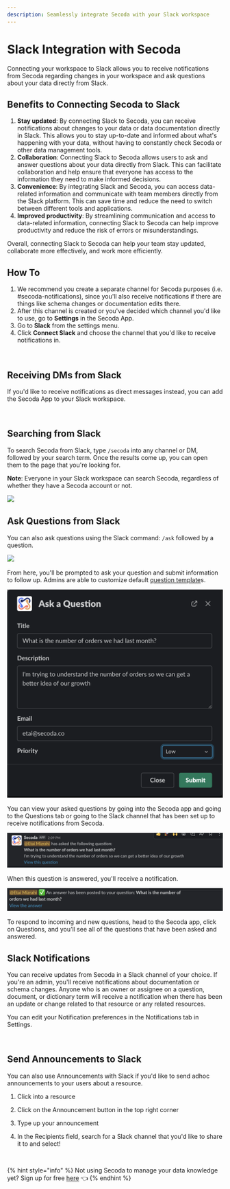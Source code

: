 ```yaml
---
description: Seamlessly integrate Secoda with your Slack workspace
---
```


# Slack Integration with Secoda

Connecting your workspace to Slack allows you to receive notifications from Secoda regarding changes in your workspace and ask questions about your data directly from Slack.

## Benefits to **Connecting Secoda to Slack** <a href="#h_3a4bfd6458" id="h_3a4bfd6458"></a>

1. **Stay updated**: By connecting Slack to Secoda, you can receive notifications about changes to your data or data documentation directly in Slack. This allows you to stay up-to-date and informed about what's happening with your data, without having to constantly check Secoda or other data management tools.
2. **Collaboration**: Connecting Slack to Secoda allows users to ask and answer questions about your data directly from Slack. This can facilitate collaboration and help ensure that everyone has access to the information they need to make informed decisions.
3. **Convenience**: By integrating Slack and Secoda, you can access data-related information and communicate with team members directly from the Slack platform. This can save time and reduce the need to switch between different tools and applications.
4. **Improved productivity**: By streamlining communication and access to data-related information, connecting Slack to Secoda can help improve productivity and reduce the risk of errors or misunderstandings.

Overall, connecting Slack to Secoda can help your team stay updated, collaborate more effectively, and work more efficiently.

## How To

1. We recommend you create a separate channel for Secoda purposes (i.e. #secoda-notifications), since you'll also receive notifications if there are things like schema changes or documentation edits there. &#x20;
2. After this channel is created or you've decided which channel you'd like to use, go to **Settings** in the Secoda App.&#x20;
3. Go to **Slack** from the settings menu.
4. Click **Connect Slack** and choose the channel that you'd like to receive notifications in.&#x20;

<figure><img src="../.gitbook/assets/Screenshot 2023-05-15 at 3.15.05 PM.png" alt=""><figcaption></figcaption></figure>

## Receiving DMs from Slack

If you'd like to receive notifications as direct messages instead, you can add the Secoda App to your Slack workspace.&#x20;

<figure><img src="../.gitbook/assets/Screenshot 2023-05-18 at 12.24.58 PM.png" alt=""><figcaption></figcaption></figure>

## Searching from Slack

To search Secoda from Slack, type `/secoda` into any channel or DM, followed by your search term. Once the results come up, you can open them to the page that you're looking for.&#x20;

**Note**: Everyone in your Slack workspace can search Secoda, regardless of whether they have a Secoda account or not.

![](<../.gitbook/assets/askslack (1) (1) (1).gif>)

## Ask Questions from Slack

You can also ask questions using the Slack command: `/ask` followed by a question.&#x20;

![](<../.gitbook/assets/Screen Shot 2022-04-09 at 2.08.29 PM (1) (1) (1) (1) (1) (1) (1).png>)

From here, you'll be prompted to ask your question and submit information to follow up. Admins are able to customize default [question template](../features/data-requests/templates.md)s.

![](<../.gitbook/assets/Screen Shot 2022-04-09 at 2.09.20 PM.png>)

You can view your asked questions by going into the Secoda app and going to the Questions tab or going to the Slack channel that has been set up to receive notifications from Secoda.&#x20;

![](<../.gitbook/assets/Screen Shot 2022-04-09 at 2.09.34 PM.png>)

When this question is answered, you'll receive a notification.&#x20;

![](<../.gitbook/assets/Screen Shot 2022-04-09 at 2.10.05 PM (1).png>)

To respond to incoming and new questions, head to the Secoda app, click on Questions, and you’ll see all of the questions that have been asked and answered.

## Slack Notifications

You can receive updates from Secoda in a Slack channel of your choice. If you're an admin, you'll receive notifications about documentation or schema changes. Anyone who is an owner or assignee on a question, document, or dictionary term will receive a notification when there has been an update or change related to that resource or any related resources.&#x20;

You can edit your Notification preferences in the Notifications tab in Settings.

<figure><img src="../.gitbook/assets/Screenshot 2023-05-15 at 3.29.38 PM.png" alt=""><figcaption></figcaption></figure>

## Send Announcements to Slack

You can also use Announcements with Slack if you'd like to send adhoc announcements to your users about a resource.

1. Click into a resource
2. Click on the Announcement button in the top right corner
3. Type up your announcement
4.  In the Recipients field, search for a Slack channel that you'd like to share it to and select!

    <figure><img src="../.gitbook/assets/Kapture 2023-05-16 at 16.28.49.gif" alt=""><figcaption></figcaption></figure>



{% hint style="info" %}
Not using Secoda to manage your data knowledge yet? Sign up for free [here](https://app.secoda.co) 👈
{% endhint %}
